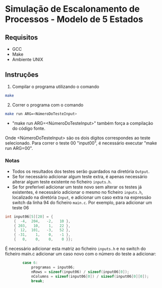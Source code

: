 # Simulação de Escalonamento de Processos - Modelo de 5 Estados

## Requisitos

- GCC
- Make
- Ambiente UNIX 

## Instruções

1. Compilar o programa utilizando o comando 
```bash
make
```
2. Correr o programa com o comando 
```bash
make run ARG=<NúmeroDoTesteInput>
```

- "make run ARG=<NúmeroDoTesteInput>" também força a compilação do código fonte.

Onde <NúmeroDoTesteInput> são os dois dígitos correspondes ao teste selecionado. Para correr o teste 00 "input00", é necessário executar "make run ARG=00".

### Notas

- Todos os resultados dos testes serão guardados na diretória `Output`.
- Se for necessário adicionar algum teste extra, é apenas necessário alterar algum teste existente no ficheiro `inputs.h`.
- Se for preferível adicionar um teste novo sem alterar os testes já existentes, é necessário adicionar o mesmo no ficheiro `inputs.h`, localizado na diretória `Input`, e adicionar um caso extra na expressão switch da linha 94 do ficheiro `main.c`. Por exemplo, para adicionar um teste 06

```c
int input06[5][20] = { 
    {  -4,  204,   -2,   10 },
    { 203,   10,    1,   22 },
    {  12,  101,   -3,   52 },
    { -31,    1,    0,   -1 },
    {   0,    0,    0,    0 }};
```

É necessário adicionar esta matriz ao ficheiro `inputs.h` e no switch do ficheiro main.c adicionar um caso novo com o número do teste a adicionar:

```c
        case 6:
            programas = input06;
            nRows = sizeof(input06) / sizeof(input06[0]);
            nColumns = sizeof(input06[0]) / sizeof(input06[0][0]);
            break;
```